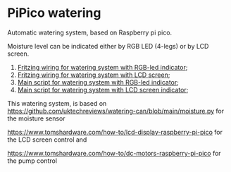 # PiPico watering
Automatic watering system, based on Raspberry pi pico.

Moisture level can be indicated either by RGB LED (4-legs) or by LCD screen.

1. [Fritzing wiring for watering system with RGB-led indicator](https://github.com/lamewarden/PiPico-watering/blob/master/Pico_watering_RGB.fzz);
2. [Fritzing wiring for watering system with LCD screen](https://github.com/lamewarden/PiPico-watering/blob/master/Pico_watering_i2c.fzz);
3. [Main script for watering system with RGB-led indicator](https://github.com/lamewarden/PiPico-watering/blob/master/main_rgb.py);
4. [Main script for watering system with LCD screen indicator](https://github.com/lamewarden/PiPico-watering/blob/master/main_I2C.py);



This watering system, is based on https://github.com/uktechreviews/watering-can/blob/main/moisture.py for the moisture sensor 

https://www.tomshardware.com/how-to/lcd-display-raspberry-pi-pico for the LCD screen control and 

https://www.tomshardware.com/how-to/dc-motors-raspberry-pi-pico for the pump control

